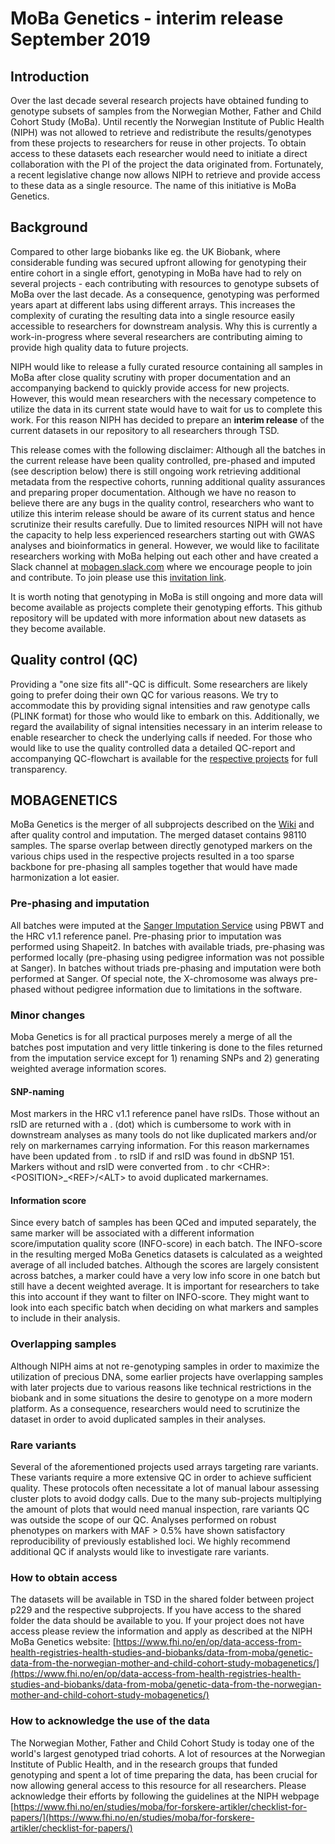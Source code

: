 # MoBa Genetics - interim release September 2019

## Introduction

Over the last decade several research projects have obtained funding to genotype subsets of samples from the Norwegian Mother, Father and Child Cohort Study (MoBa). Until recently the Norwegian Institute of Public Health (NIPH) was not allowed to retrieve and redistribute the results/genotypes from these projects to researchers for reuse in other projects. To obtain access to these datasets each researcher would need to initiate a direct collaboration with the PI of the project the data originated from. Fortunately, a recent legislative change now allows NIPH to retrieve and provide access to these data as a single resource. The name of this initiative is MoBa Genetics.

## Background

Compared to other large biobanks like eg. the UK Biobank, where considerable funding was secured upfront allowing for genotyping their entire cohort in a single effort, genotyping in MoBa have had to rely on several projects - each contributing with resources to genotype subsets of MoBa over the last decade. As a consequence, genotyping was performed years apart at different labs using different arrays. This increases the complexity of curating the resulting data into a single resource easily accessible to researchers for downstream analysis. Why this is currently a work-in-progress where several researchers are contributing aiming to provide high quality data to future projects. 

NIPH would like to release a fully curated resource containing all samples in MoBa after close quality scrutiny with proper documentation and an accompanying backend to quickly provide access for new projects. However, this would mean researchers with the necessary competence to utilize the data in its current state would have to wait for us to complete this work. For this reason NIPH has decided to prepare an **interim release** of the current datasets in our repository to all researchers through TSD. 

This release comes with the following disclaimer: Although all the batches in the current release have been quality controlled, pre-phased and imputed (see description below) there is still ongoing work retrieving additional metadata from the respective cohorts, running additional quality assurances and preparing proper documentation. Although we have no reason to believe there are any bugs in the quality control, researchers who want to utilize this interim release should be aware of its current status and hence scrutinize their results carefully. Due to limited resources NIPH will not have the capacity to help less experienced researchers starting out with GWAS analyses and bioinformatics in general. However, we would like to facilitate researchers working with MoBa helping out each other and have created a Slack channel at [mobagen.slack.com](https://mobagen.slack.com) where we encourage people to join and contribute. To join please use this [invitation link](https://join.slack.com/t/mobagen/shared_invite/enQtNzc3NDk1MDE4NTYzLWE5OTg5M2FiYzA4Mzg2MmEyOTlkZTc4M2UzY2Q4N2Y1ODNiZjE5Yjk3N2M4YTg3YjE4NTcwMzk2YjQ5OWZiNWE).

It is worth noting that genotyping in MoBa is still ongoing and more data will become available as projects complete their genotyping efforts.
This github repository will be updated with more information about new datasets as they become available.


## Quality control (QC)
Providing a "one size fits all"-QC is difficult. Some researchers are likely going to prefer doing their own QC for various reasons. We try to accommodate this by providing signal intensities and raw genotype calls (PLINK format) for those who would like to embark on this. Additionally, we regard the availability of signal intensities necessary in an interim release to enable researcher to check the underlying calls if needed. For those who would like to use the quality controlled data a detailed QC-report and accompanying QC-flowchart is available for the [respective projects](https://github.com/folkehelseinstituttet/mobagen/wiki/Projects-that-have-contributed-to-MoBa-Genetics) for full transparency.


## MOBAGENETICS
MoBa Genetics is the merger of all subprojects described on the [Wiki](https://github.com/folkehelseinstituttet/mobagen/wiki/Projects-that-have-contributed-to-MoBa-Genetics) and after quality control and imputation. The merged dataset contains 98110 samples. The sparse overlap between directly genotyped markers on the various chips used in the respective projects resulted in a too sparse backbone for pre-phasing all samples together that would have made harmonization a lot easier.

### Pre-phasing and imputation
All batches were imputed at the [Sanger Imputation Service](https://imputation.sanger.ac.uk/) using PBWT and the HRC v1.1 reference panel. Pre-phasing prior to imputation was performed using Shapeit2. In batches with available triads, pre-phasing was performed locally (pre-phasing using pedigree information was not possible at Sanger). In batches without triads pre-phasing and imputation were both performed at Sanger. Of special note, the X-chromosome was always pre-phased without pedigree information due to limitations in the software.

### Minor changes
Moba Genetics is for all practical purposes merely a merge of all the batches post imputation and very little tinkering is done to the files returned from the imputation service except for 1) renaming SNPs and 2) generating weighted average information scores. 

#### SNP-naming
Most markers in the HRC v1.1 reference panel have rsIDs. Those without an rsID are returned with a . (dot) which is cumbersome to work with in downstream analyses as many tools do not like duplicated markers and/or rely on markernames carrying information. For this reason markernames have been updated from . to rsID if and rsID was found in dbSNP 151. Markers without and rsID were converted from . to chr \<CHR\>:\<POSITION\>_\<REF\>\/\<ALT\> to avoid duplicated markernames.

#### Information score
Since every batch of samples has been QCed and imputed separately, the same marker will be associated with a different information score/imputation quality score (INFO-score) in each batch. The INFO-score in the resulting merged MoBa Genetics datasets is calculated as a weighted average of all included batches. Although the scores are largely consistent across batches, a marker could have a very low info score in one batch but still have a decent weighted average. It is important for researchers to take this into account if they want to filter on INFO-score. They might want to look into each specific batch when deciding on what markers and samples to include in their analysis.

### Overlapping samples
Although NIPH aims at not re-genotyping samples in order to maximize the utilization of precious DNA, some earlier projects have overlapping samples with later projects due to various reasons like technical restrictions in the biobank and in some situations the desire to genotype on a more modern platform. As a consequence, researchers would need to scrutinize the dataset in order to avoid duplicated samples in their analyses.

### Rare variants
Several of the aforementioned projects used arrays targeting rare variants. These variants require a more extensive QC in order to achieve sufficient quality. These protocols often necessitate a lot of manual labour assessing cluster plots to avoid dodgy calls. Due to the many sub-projects multiplying the amount of plots that would need manual inspection, rare variants QC was outside the scope of our QC. Analyses performed on robust phenotypes on markers with MAF > 0.5% have shown satisfactory reproducibility of previously established loci. We highly recommend additional QC if analysts would like to investigate rare variants.

### How to obtain access
The datasets will be available in TSD in the shared folder between project p229 and the respective subprojects. If you have access to the shared folder the data should be available to you. If your project does not have access please review the information and apply as described at the NIPH MoBa Genetics website:
[https://www.fhi.no/en/op/data-access-from-health-registries-health-studies-and-biobanks/data-from-moba/genetic-data-from-the-norwegian-mother-and-child-cohort-study-mobagenetics/](https://www.fhi.no/en/op/data-access-from-health-registries-health-studies-and-biobanks/data-from-moba/genetic-data-from-the-norwegian-mother-and-child-cohort-study-mobagenetics/)

### How to acknowledge the use of the data
The Norwegian Mother, Father and Child Cohort Study is today one of the world's largest genotyped triad cohorts. A lot of resources at the Norwegian Institute of Public Health, and in the research groups that funded genotyping and spent a lot of time preparing the data, has been crucial for now allowing general access to this resource for all researchers. Please acknowledge their efforts by following the guidelines at the NIPH webpage [https://www.fhi.no/en/studies/moba/for-forskere-artikler/checklist-for-papers/](https://www.fhi.no/en/studies/moba/for-forskere-artikler/checklist-for-papers/)

